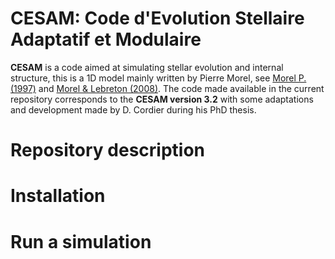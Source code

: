 # CESAM: Code d'Evolution Stellaire Adaptatif et Modulaire

**CESAM** is a code aimed at simulating stellar evolution and internal structure, this is a 1D
model mainly written by Pierre Morel, see [Morel P. (1997)](https://ui.adsabs.harvard.edu/abs/1997A%26AS..124..597M%2F/abstract) 
and [Morel & Lebreton (2008)](https://ui.adsabs.harvard.edu/abs/2008Ap%26SS.316...61M/abstract). The code made available
in the current repository corresponds to the **CESAM version 3.2** with some adaptations and development made by
D. Cordier during his PhD thesis.

# Repository description

# Installation

# Run a simulation

